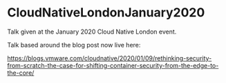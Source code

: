 # CloudNativeLondonJanuary2020

Talk given at the January 2020 Cloud Native London event.

Talk based around the blog post now live here:

https://blogs.vmware.com/cloudnative/2020/01/09/rethinking-security-from-scratch-the-case-for-shifting-container-security-from-the-edge-to-the-core/

